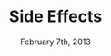 ---
layout: post
title: "Side Effects"
date: February 7th, 2013
score: 3
category: 
- movie
- Thriller
- Crime
- Drama
actors: 
- Rooney Mara
- Jude Law
- Channing Tatum
actorsImages: 
- http://image.tmdb.org/t/p/w300/hV6vuYtrnxWUOFsL0EGv3quK8II.jpg
- http://image.tmdb.org/t/p/w300/9TzOEgOMVfiDseOvWhrn18zLxKt.jpg
- http://image.tmdb.org/t/p/w300/5L7BSYbzM8iizvIrS8EaaZoDrI3.jpg
overview: A woman turns to prescription medication as a way of handling her anxiety concerning her husband's upcoming release from prison.
poster: http://image.tmdb.org/t/p/w500/ttD69Yhh2BV1WVqr27NRbF8ubOW.jpg/
backdrop: http://image.tmdb.org/t/p/original/nG2QqzTAmfNsD33ltFIrhErJQh9.jpg
---